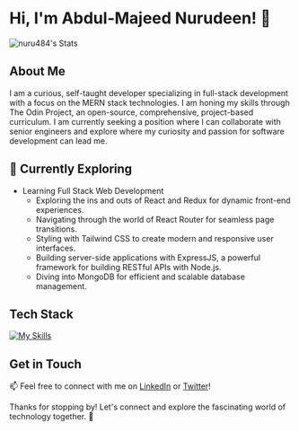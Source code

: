 # Hi, I'm Abdul-Majeed Nurudeen! 👋

![nuru484's Stats](https://github-readme-stats.vercel.app/api?username=nuru484&theme=vue-dark&show_icons=true&hide_border=true&count_private=true)

## About Me

I am a curious, self-taught developer specializing in full-stack development with a focus on the MERN stack technologies. I am honing my skills through The Odin Project, an open-source, comprehensive, project-based curriculum. I am currently seeking a position where I can collaborate with senior engineers and explore where my curiosity and passion for software development can lead me.

## 🌱 Currently Exploring

- Learning Full Stack Web Development
  - Exploring the ins and outs of React and Redux for dynamic front-end experiences.
  - Navigating through the world of React Router for seamless page transitions.
  - Styling with Tailwind CSS to create modern and responsive user interfaces.
  - Building server-side applications with ExpressJS, a powerful framework for building RESTful APIs with Node.js.
  - Diving into MongoDB for efficient and scalable database management.

## Tech Stack

[![My Skills](https://skillicons.dev/icons?i=mongodb,express,react,nodejs)](https://skillicons.dev)

## Get in Touch

📫 Feel free to connect with me on [LinkedIn](https://www.linkedin.com/in/abdul-majeed-nurudeen-78266a182/) or [Twitter](https://twitter.com/ABDULMAJEEDNUR3)!

Thanks for stopping by! Let's connect and explore the fascinating world of technology together. 🚀
